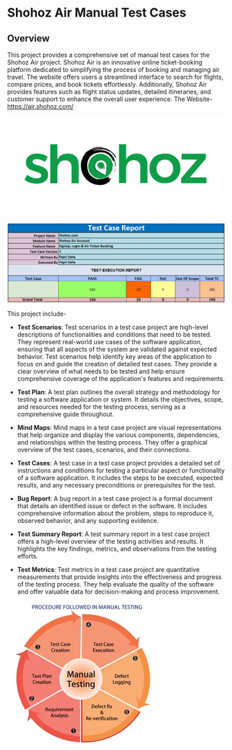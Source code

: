 # Shohoz Air Manual Test Cases

## Overview

This project provides a comprehensive set of manual test cases for the Shohoz Air project. Shohoz Air is an innovative online ticket-booking platform dedicated to simplifying the process of booking and managing air travel. The website offers users a streamlined interface to search for flights, compare prices, and book tickets effortlessly. Additionally, Shohoz Air provides features such as flight status updates, detailed itineraries, and customer support to enhance the overall user experience. The Website-https://air.shohoz.com/

![Shohoz](https://github.com/PapriSaha/Manual-Test-Case-Project-Shohoz_Air/blob/master/assets/Shohoz.png)

![Test Case Report_Shohoz Air](https://github.com/PapriSaha/Manual-Test-Case-Project-Shohoz_Air/blob/master/Test%20Case%20Report_Shohoz%20Air.png)

This project include-

- **Test Scenarios**: Test scenarios in a test case project are high-level descriptions of functionalities and conditions that need to be tested. They represent real-world use cases of the software application, ensuring that all aspects of the system are validated against expected behavior. Test scenarios help identify key areas of the application to focus on and guide the creation of detailed test cases. They provide a clear overview of what needs to be tested and help ensure comprehensive coverage of the application's features and requirements.

- **Test Plan**: A test plan outlines the overall strategy and methodology for testing a software application or system. It details the objectives, scope, and resources needed for the testing process, serving as a comprehensive guide throughout.

- **Mind Maps**: Mind maps in a test case project are visual representations that help organize and display the various components, dependencies, and relationships within the testing process. They offer a graphical overview of the test cases, scenarios, and their connections.

- **Test Cases**: A test case in a test case project provides a detailed set of instructions and conditions for testing a particular aspect or functionality of a software application. It includes the steps to be executed, expected results, and any necessary preconditions or prerequisites for the test.

- **Bug Report**: A bug report in a test case project is a formal document that details an identified issue or defect in the software. It includes comprehensive information about the problem, steps to reproduce it, observed behavior, and any supporting evidence.

- **Test Summary Report**: A test summary report in a test case project offers a high-level overview of the testing activities and results. It highlights the key findings, metrics, and observations from the testing efforts.

- **Test Metrics**: Test metrics in a test case project are quantitative measurements that provide insights into the effectiveness and progress of the testing process. They help evaluate the quality of the software and offer valuable data for decision-making and process improvement.

![ManualTesting_Process](https://github.com/PapriSaha/Manual-Test-Case-Project-Shohoz_Air/blob/master/assets/ManualTesting_Process.png)
